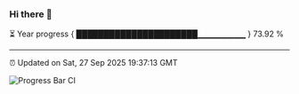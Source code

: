 ### Hi there 👋

⏳ Year progress { ██████████████████████▁▁▁▁▁▁▁▁ } 73.92 %

---

⏰ Updated on Sat, 27 Sep 2025 19:37:13 GMT

![Progress Bar CI](https://github.com/IshwaranRudhara/GIT-ACTION/workflows/Progress%20Bar%20CI/badge.svg)
